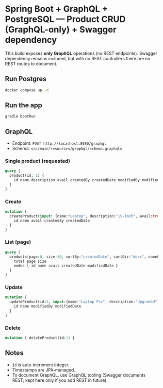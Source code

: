 
# Spring Boot + GraphQL + PostgreSQL — Product CRUD (GraphQL-only) + Swagger dependency

This build exposes **only GraphQL** operations (no REST endpoints). Swagger dependency remains included, but with no REST controllers there are no REST routes to document.

## Run Postgres
```bash
docker compose up -d
```

## Run the app
```bash
gradle bootRun
```

## GraphQL
- Endpoint: `POST http://localhost:8080/graphql`
- Schema: `src/main/resources/graphql/schema.graphqls`

### Single product (requested)
```graphql
query {
  product(id: 1) {
    id name description avail createdBy createdDate modifiedBy modifiedDate
  }
}
```

### Create
```graphql
mutation {
  createProduct(input: {name:"Laptop", description:"15-inch", avail:true, createdBy:"nishith"}) {
    id name avail createdBy createdDate
  }
}
```

### List (page)
```graphql
query {
  products(page:0, size:10, sortBy:"createdDate", sortDir:"desc", nameLike:"lap", avail:true) {
    total page size
    nodes { id name avail createdDate modifiedDate }
  }
}
```

### Update
```graphql
mutation {
  updateProduct(id:1, input:{name:"Laptop Pro", description:"Upgraded", avail:true, modifiedBy:"nishith"}) {
    id name modifiedBy modifiedDate
  }
}
```

### Delete
```graphql
mutation { deleteProduct(id:1) }
```

## Notes
- `id` is auto-increment integer.
- Timestamps are JPA-managed.
- To document GraphQL, use GraphQL tooling (Swagger documents REST; kept here only if you add REST in future).
